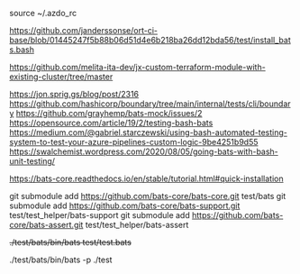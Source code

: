 
source ~/.azdo_rc

https://github.com/janderssonse/ort-ci-base/blob/01445247f5b88b06d51d4e6b218ba26dd12bda56/test/install_bats.bash

https://github.com/melita-ita-dev/jx-custom-terraform-module-with-existing-cluster/tree/master

https://jon.sprig.gs/blog/post/2316
https://github.com/hashicorp/boundary/tree/main/internal/tests/cli/boundary
https://github.com/grayhemp/bats-mock/issues/2
https://opensource.com/article/19/2/testing-bash-bats
https://medium.com/@gabriel.starczewski/using-bash-automated-testing-system-to-test-your-azure-pipelines-custom-logic-9be4251b9d55
https://swalchemist.wordpress.com/2020/08/05/going-bats-with-bash-unit-testing/




https://bats-core.readthedocs.io/en/stable/tutorial.html#quick-installation

git submodule add https://github.com/bats-core/bats-core.git test/bats
git submodule add https://github.com/bats-core/bats-support.git test/test_helper/bats-support
git submodule add https://github.com/bats-core/bats-assert.git test/test_helper/bats-assert


~~./test/bats/bin/bats test/test.bats~~

./test/bats/bin/bats -p ./test
